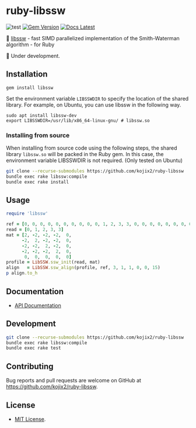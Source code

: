 # ruby-libssw

![test](https://github.com/kojix2/ruby-libssw/workflows/CI/badge.svg)
[![Gem Version](https://img.shields.io/gem/v/libssw?color=brightgreen)](https://rubygems.org/gems/libssw)
[![Docs Latest](https://img.shields.io/badge/docs-latest-blue.svg)](https://rubydoc.info/gems/libssw)

:checkered_flag: [libssw](https://github.com/mengyao/Complete-Striped-Smith-Waterman-Library) - fast SIMD parallelized implementation of the Smith-Waterman algorithm - for Ruby

:construction: Under development.

## Installation

```ssh
gem install libssw
```

Set the environment variable `LIBSSWDIR` to specify the location of the shared library.
For example, on Ubuntu, you can use libssw in the following way.

```
sudo apt install libssw-dev
export LIBSSWDIR=/usr/lib/x86_64-linux-gnu/ # libssw.so
```

### Installing from source

When installing from source code using the following steps, the shared library `libssw.so` will be packed in the Ruby gem. In this case, the environment variable LIBSSWDIR is not required. (Only tested on Ubuntu)

```sh
git clone --recurse-submodules https://github.com/kojix2/ruby-libssw
bundle exec rake libssw:compile
bundle exec rake install
```

## Usage

```ruby
require 'libssw'

ref = [0, 0, 0, 0, 0, 0, 0, 0, 0, 0, 1, 2, 3, 3, 0, 0, 0, 0, 0, 0, 0, 0, 0, 0, 0, 0, 0, 0, 0, 0]
read = [0, 1, 2, 3, 3]
mat = [2, -2, -2, -2,  0,
      -2,  2, -2, -2,  0,
      -2, -2,  2, -2,  0,
      -2, -2, -2,  2,  0,
       0,  0,  0,  0,  0]
profile = LibSSW.ssw_init(read, mat)
align   = LibSSW.ssw_align(profile, ref, 3, 1, 1, 0, 0, 15)
p align.to_h
```

## Documentation

* [API Documentation](https://rubydoc.info/gems/libssw)

## Development

```sh
git clone --recurse-submodules https://github.com/kojix2/ruby-libssw
bundle exec rake libssw:compile
bundle exec rake test
```

## Contributing

Bug reports and pull requests are welcome on GitHub at https://github.com/kojix2/ruby-libssw.

## License

* [MIT License](https://opensource.org/licenses/MIT).
